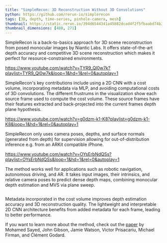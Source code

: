 ```yaml
---
title: "SimpleRecon: 3D Reconstruction Without 3D Convolutions"
python: https://github.com/rerun-io/simplerecon
tags: [3D, depth, time-series, pinhole-camera, mesh]
thumbnail: https://static.rerun.io/394d6544341a45882dcad4f2f5fbaabd74b3d1a3_simplerecon_480w.png
thumbnail_dimensions: [480, 271]
---
```


SimpleRecon is a back-to-basics approach for 3D scene reconstruction from posed monocular images by Niantic Labs. It offers state-of-the-art depth accuracy and competitive 3D scene reconstruction which makes it perfect for resource-constrained environments.

https://www.youtube.com/watch?v=TYR9_Ql0w7k?playlist=TYR9_Ql0w7k&loop=1&hd=1&rel=0&autoplay=1

SimpleRecon's key contributions include using a 2D CNN with a cost volume, incorporating metadata via MLP, and avoiding computational costs of 3D convolutions. The different frustrums in the visualization show each source frame used to compute the cost volume. These source frames have their features extracted and back-projected into the current frames depth plane hypothesis.

https://www.youtube.com/watch?v=g0dzm-k1-K8?playlist=g0dzm-k1-K8&loop=1&hd=1&rel=0&autoplay=1

SimpleRecon only uses camera poses, depths, and surface normals (generated from depth) for supervision allowing for out-of-distribution inference e.g. from an ARKit compatible iPhone.

https://www.youtube.com/watch?v=OYsErbNdQSs?playlist=OYsErbNdQSs&loop=1&hd=1&rel=0&autoplay=1

The method works well for applications such as robotic navigation, autonomous driving, and AR. It takes input images, their intrinsics, and relative camera poses to predict dense depth maps, combining monocular depth estimation and MVS via plane sweep.

<picture>
  <source media="(max-width: 480px)" srcset="https://static.rerun.io/6074c6c7039eccb14796dffda6e158b4d6a09c0e_simplerecon-overview_480w.png">
  <source media="(max-width: 768px)" srcset="https://static.rerun.io/ed7ded09ee1d32c9adae4b8df0b539a57e2286f0_simplerecon-overview_768w.png">
  <source media="(max-width: 1024px)" srcset="https://static.rerun.io/431dd4d4c6d4245ccf4904a38e24ff143713c97d_simplerecon-overview_1024w.png">
  <source media="(max-width: 1200px)" srcset="https://static.rerun.io/59058fb7a7a4a5e3d63116aeb7197fb3f32fe19a_simplerecon-overview_1200w.png">
  <img src="https://static.rerun.io/1f2400ba4f3b90f967f9503b855364363f776dbb_simplerecon-overview_full.png" alt="">
</picture>

Metadata incorporated in the cost volume improves depth estimation accuracy and 3D reconstruction quality. The lightweight and interpretable 2D CNN architecture benefits from added metadata for each frame, leading to better performance.

If you want to learn more about the method, check out the [paper](https://arxiv.org/abs/2208.14743) by Mohamed Sayed, John Gibson, Jamie Watson, Victor Prisacariu, Michael Firman, and Clément Godard.
